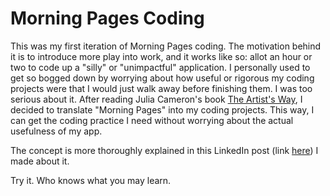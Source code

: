 # Morning Pages Coding
This was my first iteration of Morning Pages coding. The motivation behind it is to introduce more play into work, and it works like so: allot an hour or two to code up a "silly" or "unimpactful" application. I personally used to get so bogged down by worrying about how useful or rigorous my coding projects were that I would just walk away before finishing them. I was too serious about it. After reading Julia Cameron's book <u>The Artist's Way</u>, I decided to translate "Morning Pages" into my coding projects. This way, I can get the coding practice I need without worrying about the actual usefulness of my app. 

The concept is more thoroughly explained in this LinkedIn post (link [here](https://www.linkedin.com/posts/anabelle-colmenares_what-if-women-introduced-more-play-into-activity-7249461786188378114-pdsO])) I made about it. 

Try it. Who knows what you may learn. 
